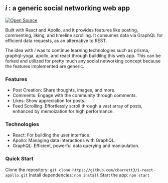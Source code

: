 ## **<i>i</i>** : a generic social networking web app

[![Open Source](https://badgen.net/badge/Open%20Source/%E2%9C%93/blue?icon=github)](https://github.com/cbarrett3/i-react-apollo)

Built with React and Apollo, and it provides features like posting, commenting, liking, and timeline scrolling. It consumes data via GraphQL for efficient data requests, as an alternative to REST.

The idea with <i>i</i> was to continue learning technologies such as prisma, graphql-yoga, apollo, and react through buildilng this web app. This can be forked and utilized for pretty much any social networking concept because the features implemented are generic.

### Features
- Post Creation: Share thoughts, images, and more.
- Comments: Engage with the community through comments.
- Likes: Show appreciation for posts.
- Feed Scrolling: Effortlessly scroll through a vast array of posts, enhanced by memoization for high performance.

### Technologies
- React: For building the user interface.
- Apollo: Managing data interactions with GraphQL.
- GraphQL: Efficient, powerful data querying and manipulation.

### Quick Start
Clone the repository: ``` git clone https://github.com/cbarrett3/i-react-apollo.git ```
Install dependencies: ``` npm install ```
Start the app: ``` npm start ```
